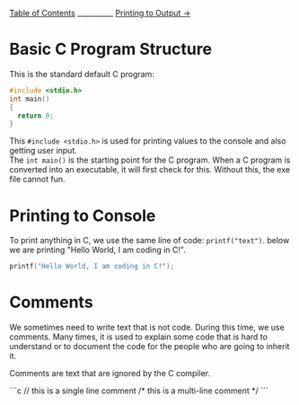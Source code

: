 
[Table of Contents](README.md) __________ [Printing to Output →](Printing.md)

# Basic C Program Structure

This is the standard default C program:
```c
#include <stdio.h>
int main()
{
  return 0;
}
```

This `#include <stdio.h>` is used for printing values to the console and also getting user input.<br>
The `int main()` is the starting point for the C program. When a C program is converted into an executable,
it will first check for this. Without this, the exe file cannot fun.<br>

# Printing to Console

To print anything in C, we use the same line of code: `printf("text")`. below we are printing "Hello World, I am coding in C!".

```c
printf("Hello World, I am coding in C!");
```

# Comments

<p>
  We sometimes need to write text that is not code. During this time, we use comments. Many
  times, it is used to explain some code that is hard to understand or to document the code
  for the people who are going to inherit it.
</p>
<p>Comments are text that are ignored by the C compiler.</p>
```c
  // this is a single line comment
  /*
      this is a
      multi-line
      comment
  */
```
